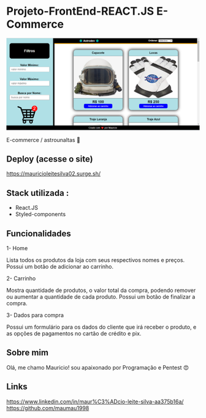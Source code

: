 # Projeto-FrontEnd-REACT.JS   E-Commerce
![Astrodev](./src/components/assets/Astrodev.png)

E-commerce / astrounaltas 🚀

## Deploy (acesse o site)
https://mauricioleitesilva02.surge.sh/

## Stack utilizada :
* React.JS <br>
* Styled-components

## Funcionalidades

1- Home<br>

Lista todos os produtos da loja com seus respectivos nomes e preços. Possui um botão de adicionar ao carrinho.

2- Carrinho<br>

Mostra quantidade de produtos, o valor total da compra, podendo remover ou aumentar a quantidade de cada produto. Possui um botão de finalizar a compra.

3- Dados para compra <br>

Possui um formulário para os dados do cliente que irá receber o produto, e as opções de pagamentos no cartão de crédito e pix.


## Sobre mim 
Olá, me chamo Mauricio! sou apaixonado por Programação e Pentest 😍

## Links
https://www.linkedin.com/in/maur%C3%ADcio-leite-silva-aa375b16a/
https://github.com/maumau1998